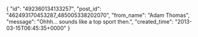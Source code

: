  {
   "id": "492360134133257",
   "post_id": "462493170453287_485005338202070",
   "from_name": "Adam Thomas",
   "message": "Ohhh... sounds like a top sport then.",
   "created_time": "2013-03-15T06:45:35+0000"
 }
